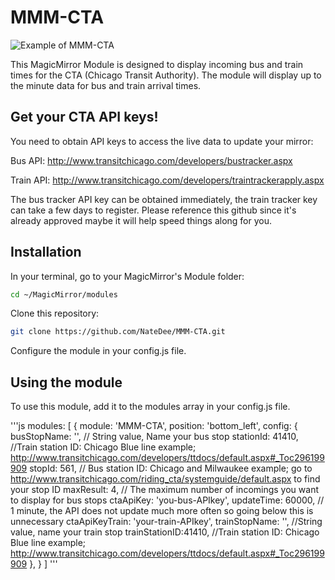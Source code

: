 # MMM-CTA

![Example of MMM-CTA](./example_picture_CTA.png)

This MagicMirror Module is designed to display incoming bus and train times for the CTA (Chicago Transit Authority).  The module will display up to the minute data for bus and train arrival times.

## Get your CTA API keys!

You need to obtain API keys to access the live data to update your mirror:

Bus API:  http://www.transitchicago.com/developers/bustracker.aspx

Train API:  http://www.transitchicago.com/developers/traintrackerapply.aspx

The bus tracker API key can be obtained immediately, the train tracker key can take a few days to register.  Please reference this github since it's already approved maybe it will help speed things along for you.

## Installation

In your terminal, go to your MagicMirror's Module folder:

```bash
cd ~/MagicMirror/modules
```
Clone this repository:
```bash
git clone https://github.com/NateDee/MMM-CTA.git
```
Configure the module in your config.js file.


## Using the module

To use this module, add it to the modules array in your config.js file.

'''js
modules: [
    {
      module: 'MMM-CTA',
      position: 'bottom_left',
      config: {
          busStopName: '',  // String value, Name your bus stop
		      stationId: 	41410, //Train station ID:  Chicago Blue line example; http://www.transitchicago.com/developers/ttdocs/default.aspx#_Toc296199909
		      stopId: 561, // Bus station ID: Chicago and Milwaukee example; go to http://www.transitchicago.com/riding_cta/systemguide/default.aspx to find your stop ID
		      maxResult: 4,  // The maximum number of incomings you want to display for bus stops
		      ctaApiKey: 'you-bus-APIkey',
		      updateTime: 60000, // 1 minute, the API does not update much more often so going below this is unnecessary
		      ctaApiKeyTrain: 'your-train-APIkey',
          trainStopName: '',  //String value, name your train stop
		      trainStationID:41410, //Train station ID:  Chicago Blue line example; http://www.transitchicago.com/developers/ttdocs/default.aspx#_Toc296199909
	  },
    }
  ]
  '''

